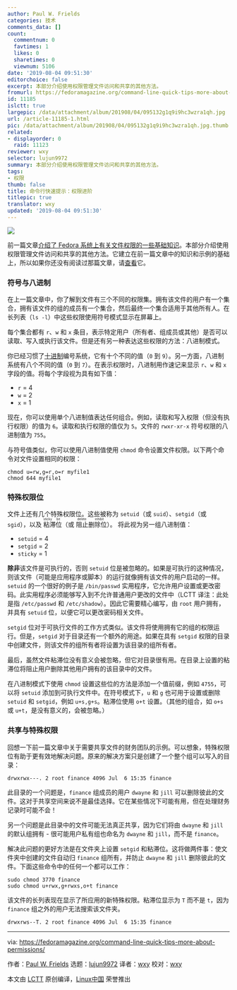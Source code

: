 ```yaml
---
author: Paul W. Frields
categories: 技术
comments_data: []
count:
  commentnum: 0
  favtimes: 1
  likes: 0
  sharetimes: 0
  viewnum: 5106
date: '2019-08-04 09:51:30'
editorchoice: false
excerpt: 本部分介绍使用权限管理文件访问和共享的其他方法。
fromurl: https://fedoramagazine.org/command-line-quick-tips-more-about-permissions/
id: 11185
islctt: true
largepic: /data/attachment/album/201908/04/095132g1q9i9hc3wzra1qh.jpg
url: /article-11185-1.html
pic: /data/attachment/album/201908/04/095132g1q9i9hc3wzra1qh.jpg.thumb.jpg
related:
- displayorder: 0
  raid: 11123
reviewer: wxy
selector: lujun9972
summary: 本部分介绍使用权限管理文件访问和共享的其他方法。
tags:
- 权限
thumb: false
title: 命令行快速提示：权限进阶
titlepic: true
translator: wxy
updated: '2019-08-04 09:51:30'
---
```


![](/data/attachment/album/201908/04/095132g1q9i9hc3wzra1qh.jpg)


前一篇文章[介绍了 Fedora 系统上有关文件权限的一些基础知识](/article-11123-1.html)。本部分介绍使用权限管理文件访问和共享的其他方法。它建立在前一篇文章中的知识和示例的基础上，所以如果你还没有阅读过那篇文章，请[查看](/article-11123-1.html)它。


### 符号与八进制


在上一篇文章中，你了解到文件有三个不同的权限集。拥有该文件的用户有一个集合，拥有该文件的组的成员有一个集合，然后最终一个集合适用于其他所有人。在长列表（`ls -l`）中这些权限使用符号模式显示在屏幕上。


每个集合都有 `r`、`w` 和 `x` 条目，表示特定用户（所有者、组成员或其他）是否可以读取、写入或执行该文件。但是还有另一种表达这些权限的方法：八进制模式。


你已经习惯了[十进制](https://en.wikipedia.org/wiki/Decimal)编号系统，它有十个不同的值（`0` 到 `9`）。另一方面，八进制系统有八个不同的值（`0` 到 `7`）。在表示权限时，八进制用作速记来显示 `r`、`w` 和 `x` 字段的值。将每个字段视为具有如下值：


* `r` = 4
* `w` = 2
* `x` = 1


现在，你可以使用单个八进制值表达任何组合。例如，读取和写入权限（但没有执行权限）的值为 `6`。读取和执行权限的值仅为 `5`。文件的 `rwxr-xr-x` 符号权限的八进制值为 `755`。


与符号值类似，你可以使用八进制值使用 `chmod` 命令设置文件权限。以下两个命令对文件设置相同的权限：



```
chmod u=rw,g=r,o=r myfile1
chmod 644 myfile1
```

### 特殊权限位


文件上还有几个特殊权限位。这些被称为 `setuid`（或 `suid`）、`setgid`（或 `sgid`），以及<ruby> 粘滞位 <rt>  sticky bit </rt></ruby>（或<ruby> 阻止删除位 <rt>  delete inhibit </rt></ruby>）。 将此视为另一组八进制值：


* `setuid` = 4
* `setgid` = 2
* `sticky` = 1


**除非**该文件是可执行的，否则 `setuid` 位是被忽略的。如果是可执行的这种情况，则该文件（可能是应用程序或脚本）的运行就像拥有该文件的用户启动的一样。`setuid` 的一个很好的例子是 `/bin/passwd` 实用程序，它允许用户设置或更改密码。此实用程序必须能够写入到不允许普通用户更改的文件中（LCTT 译注：此处是指 `/etc/passwd` 和 `/etc/shadow`）。因此它需要精心编写，由 `root` 用户拥有，并具有 `setuid` 位，以便它可以更改密码相关文件。


`setgid` 位对于可执行文件的工作方式类似。该文件将使用拥有它的组的权限运行。但是，`setgid` 对于目录还有一个额外的用途。如果在具有 `setgid` 权限的目录中创建文件，则该文件的组所有者将设置为该目录的组所有者。


最后，虽然文件粘滞位没有意义会被忽略，但它对目录很有用。在目录上设置的粘滞位将阻止用户删除其他用户拥有的该目录中的文件。


在八进制模式下使用 `chmod` 设置这些位的方法是添加一个值前缀，例如 `4755`，可以将 `setuid` 添加到可执行文件中。在符号模式下，`u` 和 `g` 也可用于设置或删除 `setuid` 和 `setgid`，例如 `u+s,g+s`。粘滞位使用 `o+t` 设置。（其他的组合，如 `o+s` 或 `u+t`，是没有意义的，会被忽略。）


### 共享与特殊权限


回想一下前一篇文章中关于需要共享文件的财务团队的示例。可以想象，特殊权限位有助于更有效地解决问题。原来的解决方案只是创建了一个整个组可以写入的目录：



```
drwxrwx---. 2 root finance 4096 Jul  6 15:35 finance
```

此目录的一个问题是，`finance` 组成员的用户 `dwayne` 和 `jill` 可以删除彼此的文件。这对于共享空间来说不是最佳选择。它在某些情况下可能有用，但在处理财务记录时可能不会！


另一个问题是此目录中的文件可能无法真正共享，因为它们将由 `dwayne` 和 `jill` 的默认组拥有 - 很可能用户私有组也命名为 `dwayne` 和 `jill`，而不是 `finance`。


解决此问题的更好方法是在文件夹上设置 `setgid` 和粘滞位。这将做两件事：使文件夹中创建的文件自动归 `finance` 组所有，并防止 `dwayne` 和 `jill` 删除彼此的文件。下面这些命令中的任何一个都可以工作：



```
sudo chmod 3770 finance
sudo chmod u+rwx,g+rwxs,o+t finance
```

该文件的长列表现在显示了所应用的新特殊权限。粘滞位显示为 `T` 而不是 `t`，因为 `finance` 组之外的用户无法搜索该文件夹。



```
drwxrws--T. 2 root finance 4096 Jul  6 15:35 finance
```



---


via: <https://fedoramagazine.org/command-line-quick-tips-more-about-permissions/>


作者：[Paul W. Frields](https://fedoramagazine.org/author/pfrields/) 选题：[lujun9972](https://github.com/lujun9972) 译者：[wxy](https://github.com/wxy) 校对：[wxy](https://github.com/wxy)


本文由 [LCTT](https://github.com/LCTT/TranslateProject) 原创编译，[Linux中国](https://linux.cn/) 荣誉推出